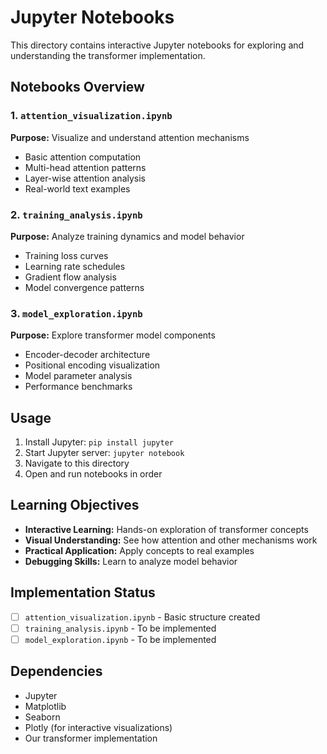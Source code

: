 # Jupyter Notebooks

This directory contains interactive Jupyter notebooks for exploring and understanding the transformer implementation.

## Notebooks Overview

### 1. `attention_visualization.ipynb`
**Purpose:** Visualize and understand attention mechanisms
- Basic attention computation
- Multi-head attention patterns
- Layer-wise attention analysis
- Real-world text examples

### 2. `training_analysis.ipynb`
**Purpose:** Analyze training dynamics and model behavior
- Training loss curves
- Learning rate schedules
- Gradient flow analysis
- Model convergence patterns

### 3. `model_exploration.ipynb`
**Purpose:** Explore transformer model components
- Encoder-decoder architecture
- Positional encoding visualization
- Model parameter analysis
- Performance benchmarks

## Usage

1. Install Jupyter: `pip install jupyter`
2. Start Jupyter server: `jupyter notebook`
3. Navigate to this directory
4. Open and run notebooks in order

## Learning Objectives

- **Interactive Learning:** Hands-on exploration of transformer concepts
- **Visual Understanding:** See how attention and other mechanisms work
- **Practical Application:** Apply concepts to real examples
- **Debugging Skills:** Learn to analyze model behavior

## Implementation Status

- [ ] `attention_visualization.ipynb` - Basic structure created
- [ ] `training_analysis.ipynb` - To be implemented
- [ ] `model_exploration.ipynb` - To be implemented

## Dependencies

- Jupyter
- Matplotlib
- Seaborn
- Plotly (for interactive visualizations)
- Our transformer implementation 